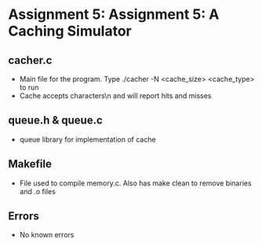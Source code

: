 # Assignment 5:	Assignment 5: A Caching Simulator 

##  cacher.c

 - Main file for the program. Type ./cacher -N \<cache\_size> \<cache\_type> to run
 - Cache accepts characters\n and will report hits and misses

## queue.h & queue.c

 - queue library for implementation of cache

## Makefile

 - File used to compile memory.c. Also has make clean to remove binaries and .o files

## Errors

 - No known errors 
